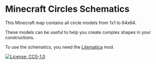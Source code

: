 # Minecraft Circles Schematics

This Minecraft map contains all circle models from 1x1 to 64x64.

These models can be useful to help you create complex shapes in your constructions.

To use the schematics, you need the [Litematica](https://www.curseforge.com/minecraft/mc-mods/litematica) mod.

[![License: CC0-1.0](https://img.shields.io/badge/License-CC0%201.0-lightgrey.svg)](http://creativecommons.org/publicdomain/zero/1.0/)

